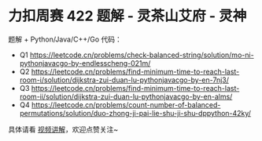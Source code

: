 # 力扣周赛 422 题解 - 灵茶山艾府 - 灵神

题解 + Python/Java/C++/Go 代码：

- Q1 https://leetcode.cn/problems/check-balanced-string/solution/mo-ni-pythonjavacgo-by-endlesscheng-021m/
- Q2 https://leetcode.cn/problems/find-minimum-time-to-reach-last-room-i/solution/dijkstra-zui-duan-lu-pythonjavacgo-by-en-7nj3/
- Q3 https://leetcode.cn/problems/find-minimum-time-to-reach-last-room-ii/solution/dijkstra-zui-duan-lu-pythonjavacgo-by-en-alms/
- Q4 https://leetcode.cn/problems/count-number-of-balanced-permutations/solution/duo-zhong-ji-pai-lie-shu-ji-shu-dppython-42ky/

具体请看 [视频讲解](https://www.bilibili.com/video/BV1hcS1YCETs/)，欢迎点赞关注~
